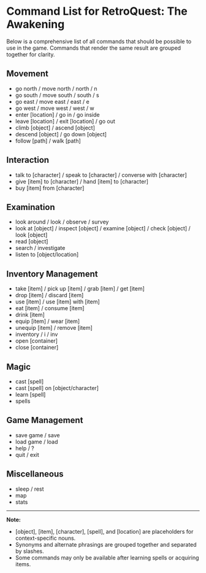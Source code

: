 # Command List for RetroQuest: The Awakening

Below is a comprehensive list of all commands that should be possible to use in the game. Commands that render the same result are grouped together for clarity.

## Movement

- go north / move north / north / n
- go south / move south / south / s
- go east / move east / east / e
- go west / move west / west / w
- enter [location] / go in / go inside
- leave [location] / exit [location] / go out
- climb [object] / ascend [object]
- descend [object] / go down [object]
- follow [path] / walk [path]

## Interaction

- talk to [character] / speak to [character] / converse with [character]
- give [item] to [character] / hand [item] to [character]
- buy [item] from [character]

## Examination

- look around / look / observe / survey
- look at [object] / inspect [object] / examine [object] / check [object] / look [object]
- read [object]
- search / investigate
- listen to [object/location]

## Inventory Management

- take [item] / pick up [item] / grab [item] / get [item]
- drop [item] / discard [item]
- use [item] / use [item] with [item]
- eat [item] / consume [item]
- drink [item]
- equip [item] / wear [item]
- unequip [item] / remove [item]
- inventory / i / inv
- open [container]
- close [container]

## Magic

- cast [spell]
- cast [spell] on [object/character]
- learn [spell]
- spells

## Game Management

- save game / save
- load game / load
- help / ?
- quit / exit

## Miscellaneous

- sleep / rest
- map
- stats

---

**Note:**

- [object], [item], [character], [spell], and [location] are placeholders for context-specific nouns.
- Synonyms and alternate phrasings are grouped together and separated by slashes.
- Some commands may only be available after learning spells or acquiring items.
